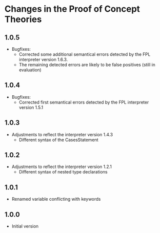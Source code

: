 # Changes in the Proof of Concept Theories
## 1.0.5
* Bugfixes:
  * Corrected some additional semantical errors detected by the FPL interpreter version 1.6.3. 
  * The remaining detected errors are likely to be false positives (still in evaluation)
## 1.0.4
* Bugfixes:
  * Corrected first semantical errors detected by the FPL interpreter version 1.5.1  
## 1.0.3
* Adjustments to reflect the interpreter version 1.4.3
  * Different syntax of the CasesStatement
## 1.0.2
* Adjustments to reflect the interpreter version 1.2.1
  * Different syntax of nested type declarations
## 1.0.1
* Renamed variable conflicting with keywords 
## 1.0.0
* Initial version
